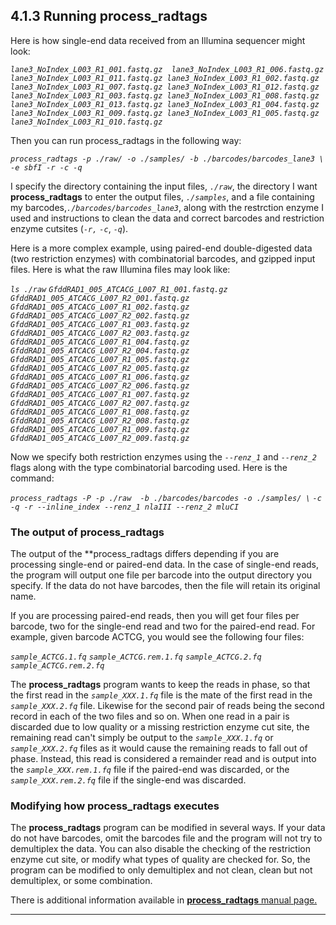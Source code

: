 ## 4.1.3 Running process_radtags ##
Here is how single-end data received from an Illumina sequencer might look:

*`lane3_NoIndex_L003_R1_001.fastq.gz  lane3_NoIndex_L003_R1_006.fastq.gz`* *`lane3_NoIndex_L003_R1_011.fastq.gz lane3_NoIndex_L003_R1_002.fastq.gz`*  *`lane3_NoIndex_L003_R1_007.fastq.gz lane3_NoIndex_L003_R1_012.fastq.gz`*
*`lane3_NoIndex_L003_R1_003.fastq.gz lane3_NoIndex_L003_R1_008.fastq.gz`*  *`lane3_NoIndex_L003_R1_013.fastq.gz lane3_NoIndex_L003_R1_004.fastq.gz`*  *`lane3_NoIndex_L003_R1_009.fastq.gz lane3_NoIndex_L003_R1_005.fastq.gz`* *`lane3_NoIndex_L003_R1_010.fastq.gz`*  

Then you can run process_radtags in the following way:

*`process_radtags -p ./raw/ -o ./samples/ -b ./barcodes/barcodes_lane3 \ -e sbfI -r -c -q`*  

I specify the directory containing the input files, *`./raw`*, the directory I want **process_radtags** to enter the output files, *`./samples`*, and a file containing my barcodes,*`./barcodes/barcodes_lane3`*, along with the restrction enzyme I used and instructions to clean the data and correct barcodes and restriction enzyme cutsites (*`-r,`* *`-c`*, *`-q`*).

Here is a more complex example, using paired-end double-digested data (two restriction enzymes) with combinatorial barcodes, and gzipped input files. Here is what the raw Illumina files may look like:

*`ls ./raw`*
*`GfddRAD1_005_ATCACG_L007_R1_001.fastq.gz  GfddRAD1_005_ATCACG_L007_R2_001.fastq.gz`*
*`GfddRAD1_005_ATCACG_L007_R1_002.fastq.gz  GfddRAD1_005_ATCACG_L007_R2_002.fastq.gz`*
*`GfddRAD1_005_ATCACG_L007_R1_003.fastq.gz  GfddRAD1_005_ATCACG_L007_R2_003.fastq.gz`*
*`GfddRAD1_005_ATCACG_L007_R1_004.fastq.gz  GfddRAD1_005_ATCACG_L007_R2_004.fastq.gz`*
*`GfddRAD1_005_ATCACG_L007_R1_005.fastq.gz  GfddRAD1_005_ATCACG_L007_R2_005.fastq.gz`*
*`GfddRAD1_005_ATCACG_L007_R1_006.fastq.gz  GfddRAD1_005_ATCACG_L007_R2_006.fastq.gz`*
*`GfddRAD1_005_ATCACG_L007_R1_007.fastq.gz  GfddRAD1_005_ATCACG_L007_R2_007.fastq.gz`*
*`GfddRAD1_005_ATCACG_L007_R1_008.fastq.gz  GfddRAD1_005_ATCACG_L007_R2_008.fastq.gz`*
*`GfddRAD1_005_ATCACG_L007_R1_009.fastq.gz  GfddRAD1_005_ATCACG_L007_R2_009.fastq.gz`*

Now we specify both restriction enzymes using the *`--renz_1`* and *`--renz_2`* flags along with the type combinatorial barcoding used. Here is the command:

*`process_radtags -P -p ./raw  -b ./barcodes/barcodes -o ./samples/ \`*
                  *`-c -q -r --inline_index --renz_1 nlaIII --renz_2 mluCI`*

### The output of process_radtags ###
The output of the **process_radtags differs depending if you are processing single-end or paired-end data. In the case of single-end reads, the program will output one file per barcode into the output directory you specify. If the data do not have barcodes, then the file will retain its original name.

If you are processing paired-end reads, then you will get four files per barcode, two for the single-end read and two for the paired-end read. For example, given barcode ACTCG, you would see the following four files:

*`sample_ACTCG.1.fq`*
*`sample_ACTCG.rem.1.fq`*
*`sample_ACTCG.2.fq`*
*`sample_ACTCG.rem.2.fq`*

The **process_radtags** program wants to keep the reads in phase, so that the first read in the *`sample_XXX.1.fq`* file is the mate of the first read in the *`sample_XXX.2.fq`* file. Likewise for the second pair of reads being the second record in each of the two files and so on. When one read in a pair is discarded due to low quality or a missing restriction enzyme cut site, the remaining read can't simply be output to the *`sample_XXX.1.fq`* or *`sample_XXX.2.fq`* files as it would cause the remaining reads to fall out of phase. Instead, this read is considered a remainder read and is output into the *`sample_XXX.rem.1.fq`* file if the paired-end was discarded, or the *`sample_XXX.rem.2.fq`* file if the single-end was discarded.

### Modifying how process_radtags executes ### 
The **process_radtags** program can be modified in several ways. If your data do not have barcodes, omit the barcodes file and the program will not try to demultiplex the data. You can also disable the checking of the restriction enzyme cut site, or modify what types of quality are checked for. So, the program can be modified to only demultiplex and not clean, clean but not demultiplex, or some combination.

There is additional information available in [**process_radtags** manual page.](http://catchenlab.life.illinois.edu/stacks/comp/process_radtags.php)

---

